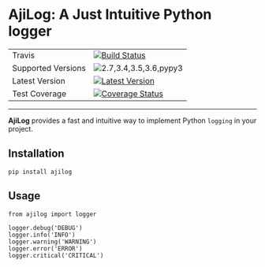 # AjiLog: A Just Intuitive Python logger

|                    |                                 |
|--------------------|---------------------------------|
| Travis             | [![Build Status][t1]][t2]       |
| Supported Versions | ![2.7,3.4,3.5,3.6,pypy3][py]    |
| Latest Version     | [![Latest Version][ver]][link]  |
| Test Coverage      | [![Coverage Status][co1]][co2]  |
---


[t1]: https://travis-ci.org/amigcamel/ajilog.svg?branch=master
[t2]: mahttps://travis-ci.org/amigcamel/ajilog
[py]: https://img.shields.io/badge/python-2.7%2C3.4%2C3.5%2C3.6%2Cpypy3-green.svg
[link]: https://pypi.python.org/pypi/ajilog
[ver]: https://img.shields.io/pypi/v/ajilog.svg
[co1]: https://coveralls.io/repos/github/amigcamel/ajilog/badge.svg?branch=master
[co2]: https://coveralls.io/github/amigcamel/ajilog?branch=master

**AjiLog** provides a fast and intuitive way to implement Python `logging` in your project.  


## Installation

    pip install ajilog

## Usage

    from ajilog import logger

    logger.debug('DEBUG')
    logger.info('INFO')
    logger.warning('WARNING')
    logger.error('ERROR')
    logger.critical('CRITICAL')
